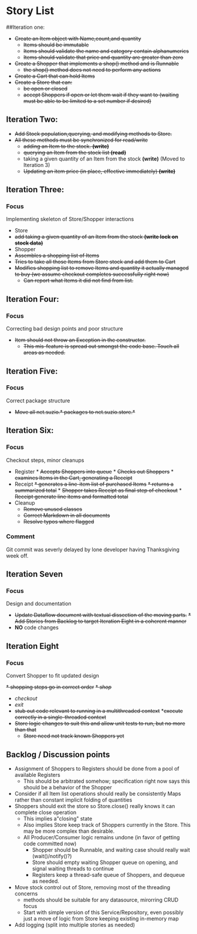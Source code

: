 # Story List
##Iteration one:

* ~~Create an Item object with Name,count,and quantity~~
   * ~~Items should be immutable~~
   * ~~Items should validate the name and category contain alphanumerics~~
   * ~~Items should validate that price and quantity are greater than zero~~
* ~~Create a Shopper that implements a shop() method and is Runnable~~
   * ~~the shop() method does not need to perform any actions~~
* ~~Create a Cart that can hold Items~~
* ~~Create a Store that can:~~
   * ~~be open or closed~~
   * ~~accept Shoppers if open or let them wait if they want to (waiting must be able to be limited to a set number if desired)~~
 
## Iteration Two:

* ~~Add Stock population,querying, and modifying methods to Store.~~
* ~~All these methods must be synchronized for read/write~~
    * ~~adding an Item to the stock. **(write)**~~
    * ~~querying an Item from the stock list **(read)**~~
    * taking a given quantity of an Item from the stock **(write)** (Moved to Iteration 3)
    * ~~Updating an item price (in place, effective immediately) **(write)**~~
   
## Iteration Three:
### Focus

Implementing skeleton of Store/Shopper interactions

* Store
 * ~~add taking a given quantity of an Item from the stock **(write lock on stock data)**~~
* Shopper
 * ~~Assembles a shopping list of Items~~
 * ~~Tries to take all those Items from Store stock and add them to Cart~~
 * ~~Modifies shopping list to remove Items and quantity it actually managed to buy (we assume checkout completes successfully right now)~~
   * ~~Can report what Items it did not find from list.~~
 
## Iteration Four:
### Focus

Correcting bad design points and poor structure

* ~~Item should not throw an Exception in the constructor.~~
   * ~~This mis-feature is spread out smongst the code base.  Touch all areas as needed.~~
  
   
## Iteration Five:
### Focus
 
 Correct package structure
 
 * ~~Move all net.suzio.* packages to net.suzio.store.*~~
 
## Iteration Six:
### Focus
Checkout steps, minor cleanups
 
* Register
      * ~~Accepts Shoppers into queue~~
      * ~~Checks out Shoppers~~
      * ~~examines Items in the Cart, generating a Receipt~~
* Receipt
      ~~* generates a line-item list of purchased Items~~
      ~~* returns a summarized total~~
      * ~~Shopper takes Receipt as final step of checkout~~
      * ~~Receipt generate line items and formatted total~~
* Cleanup
    * ~~Remove unused classes~~
    * ~~Correct Markdown in all documents~~
    * ~~Resolve typos where flagged~~

### Comment

Git commit was severly delayed by lone developer having Thanksgiving week off. 

## Iteration Seven
### Focus

Design and documentation

* ~~Update Dataflow document with textual dissection of the moving parts.~~
 ~~* Add Stories from Backlog to target Iteration Eight in a coherent manner~~
* __NO__ code changes

## Iteration Eight

### Focus

Convert Shopper to fit updated design

~~* shopping steps go in correct order~~
   ~~* _shop_~~
   * _checkout_
   * _exit_
* ~~stub out code relevant to running in a multithreaded context~~
*~~execute correctly in a single-threaded context~~
* ~~Store logic changes to suit this and allow unit tests to run, but no more than that~~
   * ~~Store need not track known Shoppers yet~~

 
## Backlog / Discussion points
 * Assignment of Shoppers to Registers should be done from a pool of available Registers
     * This should be arbitrated somehow; specification right now says this should  be a behavior of the Shopper
 * Consider if all Item list operations should really be consistently Maps rather than constant implicit folding of quantities 
 * Shoppers should exit the store so Store.close() really knows it can complete close operation
    * This implies a"closing" state
    * Also implies Store keep track of Shoppers currently in the Store. This may be more complex than desirable.
    * All Producer/Consumer logic remains undone (in favor of getting code committed now)
      * Shopper should be Runnable, and waiting case should really wait (wait()/notify()?) 
      * Store should empty waiting Shopper queue on opening, and signal waiting threads to continue
      * Registers keep a thread-safe queue of Shoppers, and dequeue as needed.
 * Move stock control out of Store, removing most of the threading concerns
     * methods should be suitable for any datasource, mirorring CRUD focus
     * Start with simple version of this Service/Repository, even possibly just a move of logic from Store keeping existing in-memory map
 * Add logging (split into multiple stories as needed)
  
  
